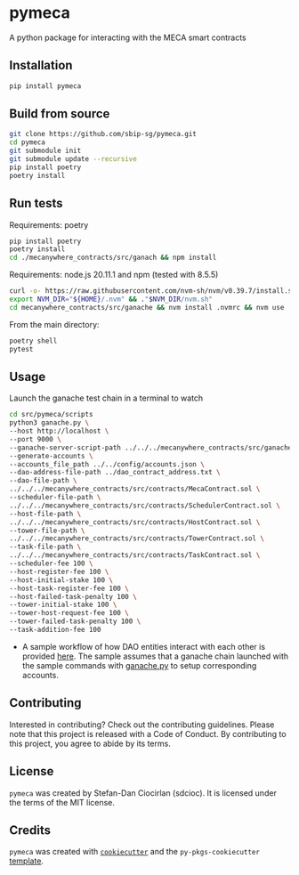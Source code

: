 # pymeca

A python package for interacting with the MECA smart contracts

## Installation

```bash
pip install pymeca
```

## Build from source

```bash
git clone https://github.com/sbip-sg/pymeca.git
cd pymeca
git submodule init
git submodule update --recursive
pip install poetry
poetry install
```

## Run tests

Requirements: poetry
```bash
pip install poetry
poetry install
cd ./mecanywhere_contracts/src/ganach && npm install
```

Requirements: node.js 20.11.1 and npm (tested with 8.5.5)
```bash
curl -o- https://raw.githubusercontent.com/nvm-sh/nvm/v0.39.7/install.sh | bash
export NVM_DIR="${HOME}/.nvm" && ."$NVM_DIR/nvm.sh"
cd mecanywhere_contracts/src/ganache && nvm install .nvmrc && nvm use .nvmrc && nvm install-latest-npm && npm install
```

From the main directory:
```bash
poetry shell
pytest
```


## Usage


Launch the ganache test chain in a terminal to watch

```bash
cd src/pymeca/scripts
python3 ganache.py \
--host http://localhost \
--port 9000 \
--ganache-server-script-path ../../../mecanywhere_contracts/src/ganache/index.js \
--generate-accounts \
--accounts_file_path ../../config/accounts.json \
--dao-address-file-path ../dao_contract_address.txt \
--dao-file-path \
../../../mecanywhere_contracts/src/contracts/MecaContract.sol \
--scheduler-file-path \
../../../mecanywhere_contracts/src/contracts/SchedulerContract.sol \
--host-file-path \
../../../mecanywhere_contracts/src/contracts/HostContract.sol \
--tower-file-path \
../../../mecanywhere_contracts/src/contracts/TowerContract.sol \
--task-file-path \
../../../mecanywhere_contracts/src/contracts/TaskContract.sol \
--scheduler-fee 100 \
--host-register-fee 100 \
--host-initial-stake 100 \
--host-task-register-fee 100 \
--host-failed-task-penalty 100 \
--tower-initial-stake 100 \
--tower-host-request-fee 100 \
--tower-failed-task-penalty 100 \
--task-addition-fee 100
```

- A sample workflow of how DAO entities interact with each other is provided [here](./sample/sample.py). The sample assumes that a ganache chain launched with the sample commands with [ganache.py](./src/pymeca/scripts/ganache.py) to setup corresponding accounts.

## Contributing

Interested in contributing? Check out the contributing guidelines. Please note that this project is released with a Code of Conduct. By contributing to this project, you agree to abide by its terms.

## License

`pymeca` was created by Stefan-Dan Ciocirlan (sdcioc). It is licensed under the terms of the MIT license.

## Credits

`pymeca` was created with [`cookiecutter`](https://cookiecutter.readthedocs.io/en/latest/) and the `py-pkgs-cookiecutter` [template](https://github.com/py-pkgs/py-pkgs-cookiecutter).
